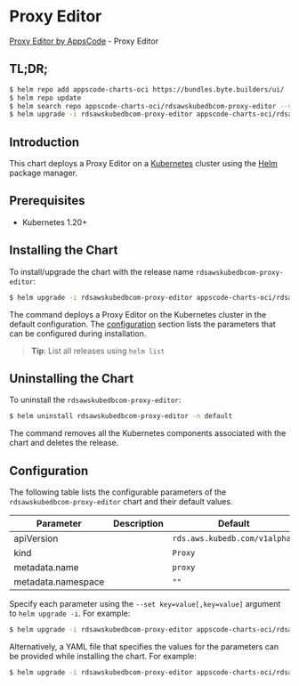 # Proxy Editor

[Proxy Editor by AppsCode](https://appscode.com) - Proxy Editor

## TL;DR;

```bash
$ helm repo add appscode-charts-oci https://bundles.byte.builders/ui/
$ helm repo update
$ helm search repo appscode-charts-oci/rdsawskubedbcom-proxy-editor --version=v0.11.0
$ helm upgrade -i rdsawskubedbcom-proxy-editor appscode-charts-oci/rdsawskubedbcom-proxy-editor -n default --create-namespace --version=v0.11.0
```

## Introduction

This chart deploys a Proxy Editor on a [Kubernetes](http://kubernetes.io) cluster using the [Helm](https://helm.sh) package manager.

## Prerequisites

- Kubernetes 1.20+

## Installing the Chart

To install/upgrade the chart with the release name `rdsawskubedbcom-proxy-editor`:

```bash
$ helm upgrade -i rdsawskubedbcom-proxy-editor appscode-charts-oci/rdsawskubedbcom-proxy-editor -n default --create-namespace --version=v0.11.0
```

The command deploys a Proxy Editor on the Kubernetes cluster in the default configuration. The [configuration](#configuration) section lists the parameters that can be configured during installation.

> **Tip**: List all releases using `helm list`

## Uninstalling the Chart

To uninstall the `rdsawskubedbcom-proxy-editor`:

```bash
$ helm uninstall rdsawskubedbcom-proxy-editor -n default
```

The command removes all the Kubernetes components associated with the chart and deletes the release.

## Configuration

The following table lists the configurable parameters of the `rdsawskubedbcom-proxy-editor` chart and their default values.

|     Parameter      | Description |                 Default                  |
|--------------------|-------------|------------------------------------------|
| apiVersion         |             | <code>rds.aws.kubedb.com/v1alpha1</code> |
| kind               |             | <code>Proxy</code>                       |
| metadata.name      |             | <code>proxy</code>                       |
| metadata.namespace |             | <code>""</code>                          |


Specify each parameter using the `--set key=value[,key=value]` argument to `helm upgrade -i`. For example:

```bash
$ helm upgrade -i rdsawskubedbcom-proxy-editor appscode-charts-oci/rdsawskubedbcom-proxy-editor -n default --create-namespace --version=v0.11.0 --set apiVersion=rds.aws.kubedb.com/v1alpha1
```

Alternatively, a YAML file that specifies the values for the parameters can be provided while
installing the chart. For example:

```bash
$ helm upgrade -i rdsawskubedbcom-proxy-editor appscode-charts-oci/rdsawskubedbcom-proxy-editor -n default --create-namespace --version=v0.11.0 --values values.yaml
```
